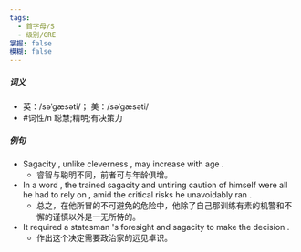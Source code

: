 ```yaml
---
tags:
  - 首字母/S
  - 级别/GRE
掌握: false
模糊: false
---
```

##### 词义
- 英：/səˈɡæsəti/； 美：/səˈɡæsəti/
- #词性/n  聪慧;精明;有决策力
##### 例句
- Sagacity , unlike cleverness , may increase with age .
	- 睿智与聪明不同，前者可与年龄俱增。
- In a word , the trained sagacity and untiring caution of himself were all he had to rely on , amid the critical risks he unavoidably ran .
	- 总之，在他所冒的不可避免的危险中，他除了自己那训练有素的机警和不懈的谨慎以外是一无所恃的。
- It required a statesman 's foresight and sagacity to make the decision .
	- 作出这个决定需要政治家的远见卓识。
